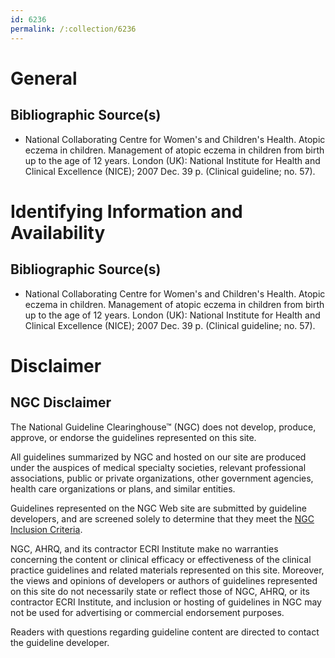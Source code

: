 ```yaml
---
id: 6236
permalink: /:collection/6236
---
```


# General

## Bibliographic Source(s)

- National Collaborating Centre for Women's and Children's Health. Atopic eczema in children. Management of atopic eczema in children from birth up to the age of 12 years. London (UK): National Institute for Health and Clinical Excellence (NICE); 2007 Dec. 39 p. (Clinical guideline; no. 57).

# Identifying Information and Availability

## Bibliographic Source(s)

- National Collaborating Centre for Women's and Children's Health. Atopic eczema in children. Management of atopic eczema in children from birth up to the age of 12 years. London (UK): National Institute for Health and Clinical Excellence (NICE); 2007 Dec. 39 p. (Clinical guideline; no. 57).

# Disclaimer

## NGC Disclaimer

The National Guideline Clearinghouse™ (NGC) does not develop, produce, approve, or endorse the guidelines represented on this site.

All guidelines summarized by NGC and hosted on our site are produced under the auspices of medical specialty societies, relevant professional associations, public or private organizations, other government agencies, health care organizations or plans, and similar entities.

Guidelines represented on the NGC Web site are submitted by guideline developers, and are screened solely to determine that they meet the [NGC Inclusion Criteria](/help-and-about/summaries/inclusion-criteria).

NGC, AHRQ, and its contractor ECRI Institute make no warranties concerning the content or clinical efficacy or effectiveness of the clinical practice guidelines and related materials represented on this site. Moreover, the views and opinions of developers or authors of guidelines represented on this site do not necessarily state or reflect those of NGC, AHRQ, or its contractor ECRI Institute, and inclusion or hosting of guidelines in NGC may not be used for advertising or commercial endorsement purposes.

Readers with questions regarding guideline content are directed to contact the guideline developer.

